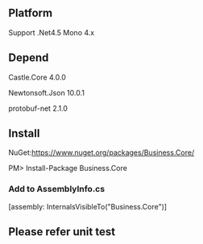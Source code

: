 ## Platform

Support .Net4.5 Mono 4.x

## Depend

Castle.Core 4.0.0

Newtonsoft.Json 10.0.1

protobuf-net 2.1.0

## Install

NuGet:https://www.nuget.org/packages/Business.Core/

PM> Install-Package Business.Core

### Add to AssemblyInfo.cs

[assembly: InternalsVisibleTo("Business.Core")]

## Please refer unit test
